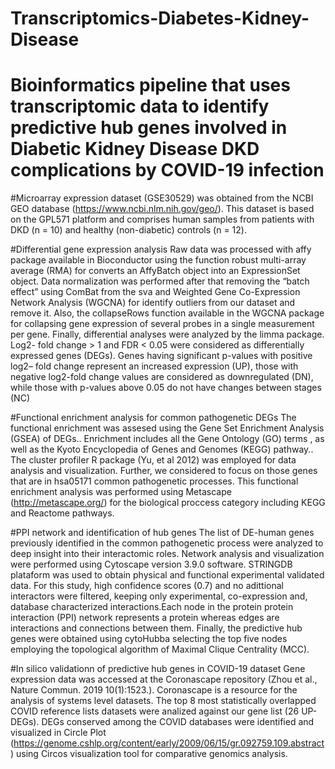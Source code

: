 # Transcriptomics-Diabetes-Kidney-Disease

# Bioinformatics pipeline that uses transcriptomic data to identify predictive hub genes involved in Diabetic Kidney Disease DKD complications by COVID-19 infection
#Microarray expression dataset (GSE30529) was obtained from the NCBI GEO database (https://www.ncbi.nlm.nih.gov/geo/). This  dataset is based on the GPL571 platform and comprises human samples from patients with DKD (n = 10) and healthy (non-diabetic) controls (n = 12).

#Differential gene expression analysis
Raw data was processed with affy package available in Bioconductor using the function robust multi-array average (RMA) for converts an AffyBatch object into an ExpressionSet object. Data normalization was performed after that removing the “batch effect” using  ComBat from the sva and Weighted Gene Co-Expression Network Analysis (WGCNA) for identify outliers from our dataset and remove it. Also, the collapseRows function available in the WGCNA package for collapsing gene expression of several probes in a single measurement per gene. Finally, differential analyses were analyzed by the limma package. Log2- fold change > 1 and FDR < 0.05 were considered as differentially expressed genes (DEGs). Genes having significant p-values with positive log2– fold change represent an increased expression (UP), those with negative log2-fold change values are considered as downregulated (DN), while those with p-values above 0.05 do not have changes between stages (NC)
 
#Functional enrichment analysis for common pathogenetic DEGs 
The functional enrichment was assesed using the Gene Set Enrichment Analysis (GSEA) of DEGs.. Enrichment includes all the Gene Ontology (GO) terms , as well as the Kyoto Encyclopedia of Genes and Genomes (KEGG) pathway.. The cluster profiler R package (Yu, et al 2012) was employed for data analysis and visualization.
Further, we considered to focus on those genes that are in hsa05171 common pathogenetic processes. This functional enrichment analysis was performed using Metascape (http://metascape.org/) for the biological proccess category including KEGG and Reactome pathways.

#PPI network and   identification of hub genes
The list of DE-human genes previously identified in the common pathogenetic process were analyzed to deep insight into their interactomic roles.
Network analysis and visualization were performed using Cytoscape version 3.9.0 software. STRINGDB plataform was used to obtain physical and functional experimental validated data. For this study, high confidence scores (0.7) and no adittional interactors were filtered, keeping only experimental, co-expression and, database characterized interactions.Each node in the protein protein interaction (PPI) network represents a protein whereas edges are interactions and connections between them. Finally, the predictive hub genes were obtained using cytoHubba selecting the top five nodes employing the topological algorithm of Maximal Clique Centrality (MCC).  

#In silico validationn of predictive hub genes in COVID-19 dataset
Gene expression data was accessed at the Coronascape repository (Zhou et al., Nature Commun. 2019 10(1):1523.). Coronascape is a resource for the analysis of systems level datasets. The top 8 most statistically overlapped COVID reference lists datasets were analized against our gene list (26 UP-DEGs). DEGs conserved among the COVID databases were identified and visualized in Circle Plot (https://genome.cshlp.org/content/early/2009/06/15/gr.092759.109.abstract) using Circos visualization tool for comparative genomics analysis.
 

